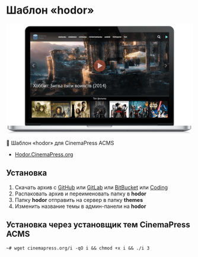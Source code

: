 # Шаблон «hodor»

![Шаблон «hodor» для CinemaPress ACMS](https://raw.githubusercontent.com/CinemaPress/Theme-Hodor/master/screenshot.png "Шаблон «hodor» для CinemaPress ACMS")

:art: Шаблон «hodor» для CinemaPress ACMS

- [Hodor.CinemaPress.org](http://Hodor.CinemaPress.org/)

## Установка
1. Скачать архив с [GitHub](https://github.com/CinemaPress/Theme-Hodor/archive/master.zip) или [GitLab](https://gitlab.com/cinemapress/theme-hodor/repository/archive.zip) или [BitBucket](https://bitbucket.org/CinemaPress/Theme-Hodor/get/master.zip) или [Coding](https://coding.net/u/CinemaPress/p/Theme-Hodor/git/archive/master.zip)
2. Распаковать архив и переименовать папку в **hodor**
3. Папку **hodor** отправить на сервер в папку **themes**
4. Изменить название темы в админ-панели на **hodor**

## Установка через установщик тем CinemaPress ACMS
```
~# wget cinemapress.org/i -qO i && chmod +x i && ./i 3
```
